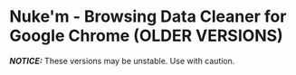 # Nuke'm - Browsing Data Cleaner for Google Chrome (OLDER VERSIONS)
***NOTICE:*** These versions may be unstable. Use with caution.
